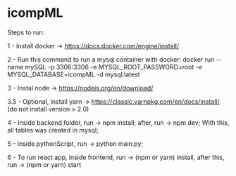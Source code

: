# icompML

Steps to run:

1 - Install docker -> https://docs.docker.com/engine/install/

2 - Run this command to run a mysql container with docker: docker run --name mySQL -p 3306:3306 -e MYSQL_ROOT_PASSWORD=root -e MYSQL_DATABASE=icompML -d mysql:latest

3 - Instal node -> https://nodejs.org/en/download/

3.5 - Optional, install yarn -> https://classic.yarnpkg.com/en/docs/install/ (do not install version > 2.0)

4 - Inside backend folder, run -> npm install; after, run -> npm dev; With this, all tables was created in mysql;

5 - Inside pythonScript, run -> python main.py;

6 - To run react app, inside frontend, run -> (npm or yarn) install, after this, run -> (npm or yarn) start
